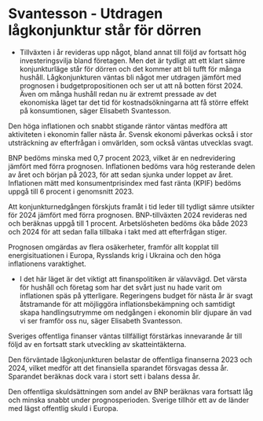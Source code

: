 # Svantesson - Utdragen lågkonjunktur står för dörren

- Tillväxten i år revideras upp något, bland annat till följd av fortsatt hög investeringsvilja bland företagen. Men det är tydligt att ett klart sämre konjunkturläge står för dörren och det kommer att bli tufft för många hushåll. Lågkonjunkturen väntas bli något mer utdragen jämfört med prognosen i budgetpropositionen och ser ut att nå botten först 2024. Även om många hushåll redan nu är extremt pressade av det ekonomiska läget tar det tid för kostnadsökningarna att få större effekt på konsumtionen, säger Elisabeth Svantesson.

Den höga inflationen och snabbt stigande räntor väntas medföra att aktiviteten i ekonomin faller nästa år. Svensk ekonomi påverkas också i stor utsträckning av efterfrågan i omvärlden, som också väntas utvecklas svagt.

BNP bedöms minska med 0,7 procent 2023, vilket är en nedrevidering jämfört med förra prognosen. Inflationen bedöms vara hög resterande delen av året och början på 2023, för att sedan sjunka under loppet av året. Inflationen mätt med konsumentprisindex med fast ränta (KPIF) bedöms uppgå till 6 procent i genomsnitt 2023.

Att konjunkturnedgången förskjuts framåt i tid leder till tydligt sämre utsikter för 2024 jämfört med förra prognosen. BNP-tillväxten 2024 revideras ned och beräknas uppgå till 1 procent. Arbetslösheten bedöms öka både 2023 och 2024 för att sedan falla tillbaka i takt med att efterfrågan stiger.

Prognosen omgärdas av flera osäkerheter, framför allt kopplat till energisituationen i Europa, Rysslands krig i Ukraina och den höga inflationens varaktighet.

- I det här läget är det viktigt att finanspolitiken är välavvägd. Det värsta för hushåll och företag som har det svårt just nu hade varit om inflationen späs på ytterligare. Regeringens budget för nästa år är svagt åtstramande för att möjliggöra inflationsbekämpning och samtidigt skapa handlingsutrymme om nedgången i ekonomin blir djupare än vad vi ser framför oss nu, säger Elisabeth Svantesson.

Sveriges offentliga finanser väntas tillfälligt förstärkas innevarande år till följd av en fortsatt stark utveckling av skatteintäkterna.

Den förväntade lågkonjunkturen belastar de offentliga finanserna 2023 och 2024, vilket medför att det finansiella sparandet försvagas dessa år. Sparandet beräknas dock vara i stort sett i balans dessa år.

Den offentliga skuldsättningen som andel av BNP beräknas vara fortsatt låg och minska snabbt under prognosperioden. Sverige tillhör ett av de länder med lägst offentlig skuld i Europa.
